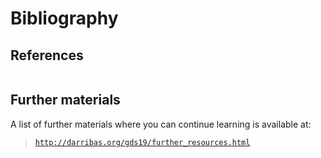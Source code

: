 # Bibliography

## References

```{bibliography} bibliography.bib
```
## Further materials

A list of further materials where you can continue learning is available at:

> [`http://darribas.org/gds19/further_resources.html`](http://darribas.org/gds19/further_resources.html)

